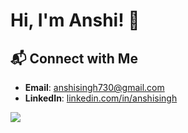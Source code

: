 # Hi, I'm Anshi! 👾

## 📬 Connect with Me
- **Email**: [anshisingh730@gmail.com](mailto:anshisingh730@gmail.com)
- **LinkedIn**: [linkedin.com/in/anshisingh](https://linkedin.com/in/anshisingh)

![](https://komarev.com/ghpvc/?username=anshisinghh&color=6A8AFF)
